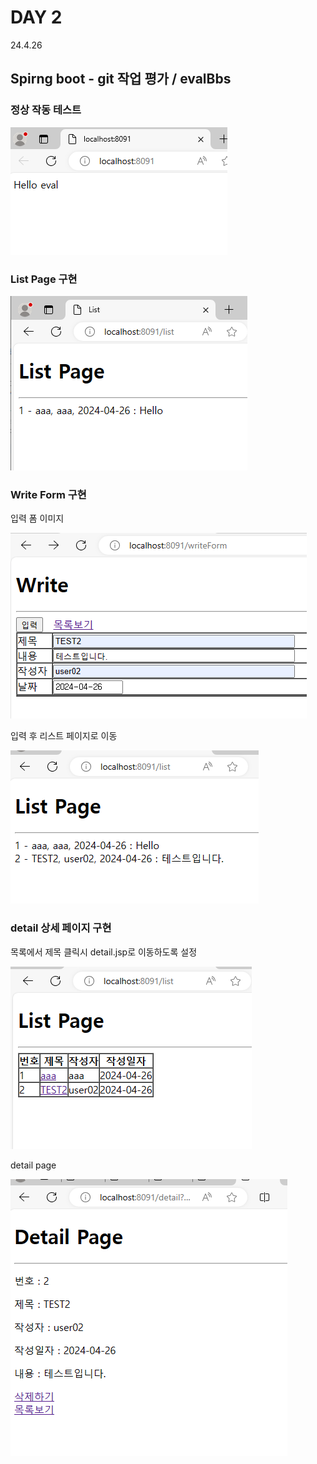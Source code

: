 # DAY 2
24.4.26


## Spirng boot - git 작업 평가 / evalBbs

### 정상 작동 테스트

![이미지](./img/test1.PNG)

### List Page 구현

![이미지](./img/list.PNG)

### Write Form 구현

입력 폼 이미지

![이미지](./img/writeForm.PNG)

입력 후 리스트 페이지로 이동

![이미지](./img/writeList.PNG)

### detail 상세 페이지 구현

목록에서 제목 클릭시 detail.jsp로 이동하도록 설정

![이미지](./img/detailList.PNG)

detail page

![이미지](./img/detail.PNG)